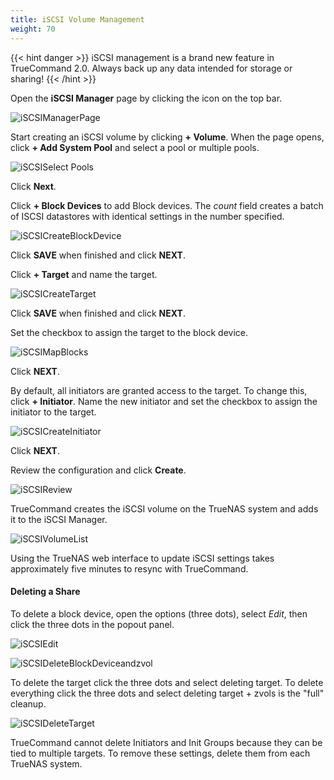 ```yaml
---
title: iSCSI Volume Management
weight: 70
---
```


{{< hint danger >}}
iSCSI management is a brand new feature in TrueCommand 2.0. 
Always back up any data intended for storage or sharing!
{{< /hint >}}

Open the **iSCSI Manager** page by clicking the <mat-icon role="img" fontset="mdi" fonticon="mdi-database" class="mat-icon mdi mdi-database mat-icon-no-color" aria-hidden="true"></mat-icon> icon on the top bar.

![iSCSIManagerPage](/images/TrueCommand/2.0/iSCSIManagerPage.png "iSCSI Manager Page")

Start creating an iSCSI volume by clicking **+ Volume**.
When the page opens, click **+ Add System Pool** and select a pool or multiple pools.

![iSCSISelect Pools](/images/TrueCommand/2.0/iSCSISelectPools.png "iSCSI Select Pools")

Click **Next**.

Click **+ Block Devices** to add Block devices.
The *count* field creates a batch of ISCSI datastores with identical settings in the number specified.

![iSCSICreateBlockDevice](/images/TrueCommand/2.0/iSCSICreateBlockDevice.png "iSCSI Create Block Device")

Click **SAVE** when finished and click **NEXT**.

Click **+ Target** and name the target.  

![iSCSICreateTarget](/images/TrueCommand/2.0/iSCSICreateTarget.png "iSCSI Create Target")

Click **SAVE** when finished and click **NEXT**.

Set the checkbox to assign the target to the block device.

![iSCSIMapBlocks](/images/TrueCommand/2.0/iSCSIMapBlocks.png "iSCSI Map Blocks")

Click **NEXT**.

By default, all initiators are granted access to the target.
To change this, click **+ Initiator**.
Name the new initiator and set the checkbox to assign the initiator to the target.

![iSCSICreateInitiator](/images/TrueCommand/2.0/iSCSICreateInitiator.png "iSCSICreateInitiator")

Click **NEXT**.

Review the configuration and click **Create**.

![iSCSIReview](/images/TrueCommand/2.0/iSCSIReview.png "iSCSIReview")

TrueCommand creates the iSCSI volume on the TrueNAS system and adds it to the iSCSI Manager.

![iSCSIVolumeList](/images/TrueCommand/2.0/iSCSIVolumeList.png "iSCSIVolumeList")

Using the TrueNAS web interface to update iSCSI settings takes approximately five minutes to resync with TrueCommand.

#### Deleting a Share

To delete a block device, open the options (three dots), select *Edit*, then click the three dots in the popout panel.

![iSCSIEdit](/images/TrueCommand/2.0/iSCSIEdit.png "iSCSIEdit")

![iSCSIDeleteBlockDeviceandzvol](/images/TrueCommand/2.0/iSCSIDeleteBlockDeviceandzvol.png "iSCSI Delete Block Device and zvol")

To delete the target click the three dots and select deleting target.
To delete everything click the three dots and select deleting target + zvols is the "full" cleanup.

![iSCSIDeleteTarget](/images/TrueCommand/2.0/iSCSIDeleteTarget.png "iSCSIDeleteTarget")

TrueCommand cannot delete Initiators and Init Groups because they can be tied to multiple targets.
To remove these settings, delete them from each TrueNAS system.
